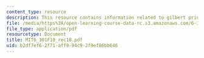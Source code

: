 ```yaml
---
content_type: resource
description: This resource contains information related to gilbert principle.
file: /media/https%3A/open-learning-course-data-rc.s3.amazonaws.com/6-301-solid-state-circuits-fall-2010/b2df7ef62f71aff994c92f9ef86bb646_MIT6_301F10_rec18.pdf
file_type: application/pdf
resourcetype: Document
title: MIT6_301F10_rec18.pdf
uid: b2df7ef6-2f71-aff9-94c9-2f9ef86bb646
---
```

